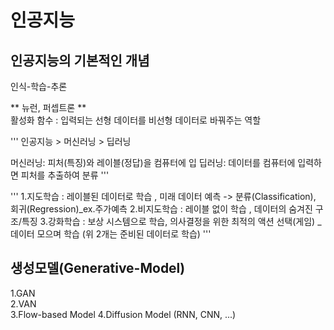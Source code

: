 # 인공지능

## 인공지능의 기본적인 개념
인식-학습-추론

** 뉴런, 퍼셉트론 **   
활성화 함수 : 입력되는 선형 데이터를 비선형 데이터로 바꿔주는 역할 

'''
인공지능 > 머신러닝 > 딥러닝

머신러닝: 피처(특징)와 레이블(정답)을 컴퓨터에 입
딥러닝: 데이터를 컴퓨터에 입력하면 피처를 추출하여 분류
'''

'''
1.지도학습 : 레이블된 데이터로 학습 , 미래 데이터 예측  -> 분류(Classification), 회귀(Regression)_ex.주가예측
2.비지도학습 : 레이블 없이 학습 , 데이터의 숨겨진 구조/특징
3.강화학습 : 보상 시스템으로 학습, 의사결정을 위한 최적의 액션 선택(게임) _ 데이터 모으며 학습 (위 2개는 준비된 데이터로 학습)
'''


##  생성모델(Generative-Model)  
1.GAN  
2.VAN  
3.Flow-based Model 
4.Diffusion Model  (RNN, CNN, ...)

